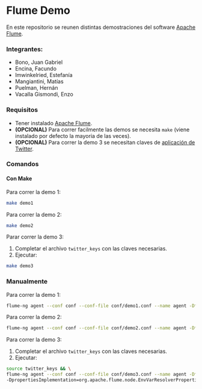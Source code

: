 # Flume Demo

En este repositorio se reunen distintas demostraciones del software [Apache Flume](https://flume.apache.org/).

### Integrantes: 
  - Bono, Juan Gabriel
  - Encina, Facundo
  - Imwinkelried, Estefanía 
  - Mangiantini, Matías
  - Puelman, Hernán
  - Vacalla Gismondi, Enzo

### Requisitos

- Tener instalado [Apache Flume](https://flume.apache.org/).
- **(OPCIONAL)** Para correr facilmente las demos se necesita `make` (viene instalado por defecto la mayoria de las veces).
- **(OPCIONAL)** Para correr la demo 3 se necesitan claves de [aplicación de Twitter](https://apps.twitter.com/).

### Comandos

#### Con Make

Para correr la demo 1:

```bash
make demo1
```

Para correr la demo 2:

```bash
make demo2
```

Parar correr la demo 3: 
1. Completar el archivo `twitter_keys` con las claves necesarias.
2. Ejecutar:
```bash
make demo3
```

### Manualmente

Para correr la demo 1:

```bash
flume-ng agent --conf conf --conf-file conf/demo1.conf --name agent -Dflume.root.logger=INFO,console
```

Para correr la demo 2:

```bash
flume-ng agent --conf conf --conf-file conf/demo2.conf --name agent -Dflume.root.logger=INFO,console
```

Para correr la demo 3:
1. Completar el archivo `twitter_keys` con las claves necesarias.
2. Ejecutar:
```bash
source twitter_keys && \
flume-ng agent --conf conf --conf-file conf/demo3.conf --name agent -Dflume.root.logger=INFO,console \
-DpropertiesImplementation=org.apache.flume.node.EnvVarResolverProperties
```
